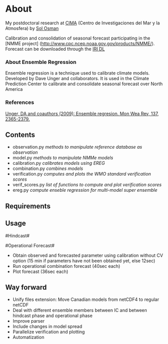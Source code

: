 # About #
My postdoctoral research at [CIMA](http://www.cima.fcen.uba.ar/) (Centro de Investigaciones del Mar y la Atmosfera) by [Sol Osman](https://www.researchgate.net/profile/Marisol_Osman)

Calibration and consolidation of seasonal forecast participating in the [NMME project] (http://www.cpc.ncep.noaa.gov.gov/products/NMME/). Forecast can be downloaded through the [IRI DL](iridl.ldeo.columbia.edu/SOURCES/.Models/.NMME)


### About Ensemble Regression ###

Ensemble regression is a technique used to calibrate climate models. Developed by Dave Unger and collaborators. It is used in the Climate Prediction Center to calibrate and consolidate seasonal forecast over North America

### References ###

[Unger, DA and coauthors (2009): Ensemble regresion. Mon Wea Rev, 137, 2365-2379.](https://doi.org/10.1175)

 
## Contents ##

* observation.py
	_methods to manipulate reference database as observation_
* model.py
	_methods to manipulate NMMe models_	
* calibration.py 
	_calibrates models using EREG_
* combination.py
	_combines models_
* verification.py
	_computes and plots the WMO standard verification scores_
* verif_scores.py
	_list of functions to compute and plot verification scores_
* ereg.py
	_compute enseble regression for multi-model super ensemble_

## Requirements ##

## Usage ##

#Hindcast#

#Operational Forecast#
* Obtain observed and forecasted parameter using calibration without CV option (15 min if parameters have not been obtained yet, else 12sec)
* Run operational combination forecast (40sec each)
* Plot forecast (36sec each)

## Way forward ##

* Unify files extension: Move Canadian models from netCDF4 to regular netCDF
* Deal with different ensemble members between IC and between hindcast phase and operational phase
* Improve parser
* Include changes in model spread
* Parallelize verification and plotting
* Automatization
